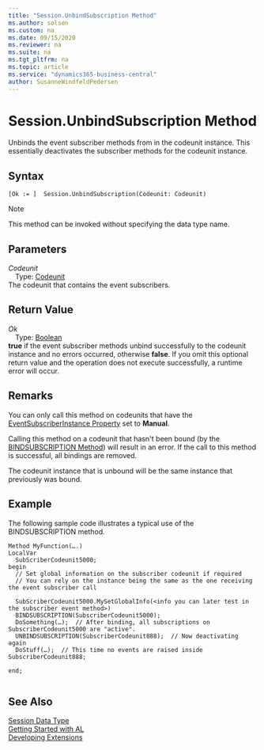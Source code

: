 ```yaml
---
title: "Session.UnbindSubscription Method"
ms.author: solsen
ms.custom: na
ms.date: 09/15/2020
ms.reviewer: na
ms.suite: na
ms.tgt_pltfrm: na
ms.topic: article
ms.service: "dynamics365-business-central"
author: SusanneWindfeldPedersen
---
```

[//]: # (START>DO_NOT_EDIT)
[//]: # (IMPORTANT:Do not edit any of the content between here and the END>DO_NOT_EDIT.)
[//]: # (Any modifications should be made in the .xml files in the ModernDev repo.)
# Session.UnbindSubscription Method
Unbinds the event subscriber methods from in the codeunit instance. This essentially deactivates the subscriber methods for the codeunit instance.


## Syntax
```
[Ok := ]  Session.UnbindSubscription(Codeunit: Codeunit)
```
> [!NOTE]  
> This method can be invoked without specifying the data type name.  
## Parameters
*Codeunit*  
&emsp;Type: [Codeunit](../codeunit/codeunit-data-type.md)  
The codeunit that contains the event subscribers.  


## Return Value
*Ok*  
&emsp;Type: [Boolean](../boolean/boolean-data-type.md)  
**true** if the event subscriber methods unbind successfully to the codeunit instance and no errors occurred, otherwise **false**. If you omit this optional return value and the operation does not execute successfully, a runtime error will occur.    


[//]: # (IMPORTANT: END>DO_NOT_EDIT)

## Remarks  
 You can only call this method on codeunits that have the [EventSubscriberInstance Property](../../properties/devenv-eventsubscriberinstance-property.md) set to **Manual**.  
  
 Calling this method on a codeunit that hasn't been bound \(by the [BINDSUBSCRIPTION Method](../../methods-auto/session/session-bindsubscription-method.md)\) will result in an error. If the call to this method is successful, all bindings are removed.  
  
 The codeunit instance that is unbound will be the same instance that previously was bound.  
  
## Example  
 The following sample code illustrates a typical use of the BINDSUBSCRIPTION method.  
  
```  
Method MyFunction(….)  
LocalVar  
  SubScriberCodeunit5000;  
begin 
  // Set global information on the subscriber codeunit if required  
  // You can rely on the instance being the same as the one receiving the event subscriber call  
  
  SubScriberCodeunit5000.MySetGlobalInfo(<info you can later test in the subscriber event method>)  
  BINDSUBSCRIPTION(SubscriberCodeunit5000);  
  DoSomething(…);  // After binding, all subscriptions on SubscriberCodeunit5000 are "active".  
  UNBINDSUBSCRIPTION(SubscriberCodeunit888);  // Now deactivating again  
  DoStuff(…);  // This time no events are raised inside SubscriberCodeunit888;  
  
end;  
  
```  

## See Also
[Session Data Type](session-data-type.md)  
[Getting Started with AL](../../devenv-get-started.md)  
[Developing Extensions](../../devenv-dev-overview.md)